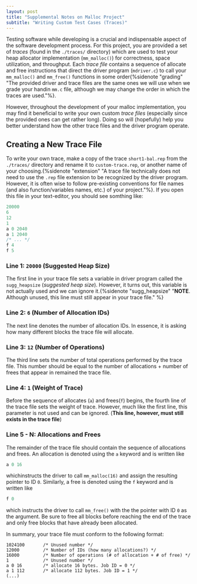 ```yaml
---
layout: post
title: "Supplemental Notes on Malloc Project"
subtitle: "Writing Custom Test Cases (Traces)"
---
```

Testing software while developing is a crucial and indispensable aspect of the software development process. For this project, you are provided a set of *traces* (found in the `./traces/` directory) which are used to test your heap allocator implementation (`mm_malloc()`) for correctness, space utilization, and throughput. Each *trace file* contains a sequence of allocate and free instructions that direct the driver program (`mdriver.c`) to call your `mm_malloc()` and `mm_free()` functions in some order{%sidenote "grading" "The provided driver and trace files are the same ones we will use when we grade your handin `mm.c` file, although we may change the order in which the traces are used."%}.

However, throughout the development of your malloc implementation, you may find it beneficial to write your own custom *trace files* (especially since the provided ones can get rather long). Doing so will (hopefully) help you better understand how the other trace files and the driver program operate.

## Creating a New Trace File
To write your own trace, make a copy of the trace `short1-bal.rep` from the `./traces/` directory and rename it to `custom-trace.rep`, or another name of your choosing.{%sidenote "extension" "A trace file technically does not need to use the `.rep` file extension to be recognized by the driver program. However, it is often wise to follow pre-existing conventions for file names (and also function/variables names, etc.) of your project."%}. If you open this file in your text-editor, you should see somthing like:
<div class="border div-55" markdown="1">

```c
20000
6
12
1
a 0 2040
a 1 2040
/* ... */
f 4
f 5
```
</div>

### Line 1: `20000` (Suggested Heap Size)
The first line in your trace file sets a variable in driver program called the `sugg_heapsize` (*suggested heap size*). However, it turns out, this variable is not actually used and we can ignore it.{%sidenote "sugg_heapsize" "**NOTE**. Although unused, this line must still appear in your trace file." %}


### Line 2: `6` (Number of Allocation IDs)
The next line denotes the number of allocation IDs. In essence, it is asking how many different blocks the trace file will allocate.

### Line 3: `12` (Number of Operations)
The third line sets the number of total operations performed by the trace file. This number should be equal to the number of allocations + number of frees that appear in remained the trace file.

### Line 4: `1` (Weight of Trace)
Before the sequence of allocates (`a`) and frees(`f`) begins, the fourth line of the trace file sets the weight of trace. However, much like the first line, this parameter is not used and can be ignored. (**This  line, however, must still exists in the trace file**)

### Line 5 - N: Allocations and Frees
The remainder of the trace file should contain the sequence of allocations and frees. An allocation is denoted using the `a` keyword and is written like
```c
a 0 16
```
whichinstructs the driver to call `mm_malloc(16)` and assign the resulting pointer to ID `0`. Similarly, a free is denoted using the `f` keyword and is written like
```c
f 0
```
which instructs the driver to call `mm_free()` with the the pointer with ID `0` as the argument. 
Be sure to free all blocks before reaching the end of the trace and only free blocks that have already been allocated.


In summary, your trace file must conform to the following format:

<div class="border div-55" markdown="1">

```
1024100       /* Unused number */
12000         /* Number of IDs (how many allocations?) */
16000         /* Number of operations (# of allocation + # of free) */
1             /* Unused number */
a 0 16        /* allocate 16 bytes. Job ID = 0 */
a 1 112       /* allocate 112 bytes. Job ID = 1 */
(...)
```
</div>